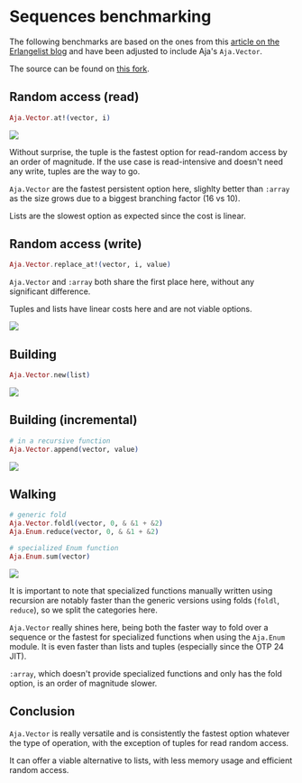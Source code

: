 # Sequences benchmarking

The following benchmarks are based on the ones from this
[article on the Erlangelist blog](https://www.theerlangelist.com/article/sequences)
and have been adjusted to include Aja's `Aja.Vector`.

The source can be found on
[this fork](https://github.com/sabiwara/erlangelist/).

## Random access (read)

```elixir
Aja.Vector.at!(vector, i)
```

![](./plots/read-random-access.svg)

Without surprise, the tuple is the fastest option for read-random access by an
order of magnitude. If the use case is read-intensive and doesn't need any
write, tuples are the way to go.

`Aja.Vector` are the fastest persistent option here, slighlty better than
`:array` as the size grows due to a biggest branching factor (16 vs 10).

Lists are the slowest option as expected since the cost is linear.

## Random access (write)

```elixir
Aja.Vector.replace_at!(vector, i, value)
```

`Aja.Vector` and `:array` both share the first place here, without any
significant difference.

Tuples and lists have linear costs here and are not viable options.

![](./plots/write-random-access.svg)

## Building

```elixir
Aja.Vector.new(list)
```

![](./plots/from_list.svg)

## Building (incremental)

```elixir
# in a recursive function
Aja.Vector.append(vector, value)
```

![](./plots/incremental.svg)

## Walking

```elixir
# generic fold
Aja.Vector.foldl(vector, 0, & &1 + &2)
Aja.Enum.reduce(vector, 0, & &1 + &2)

# specialized Enum function
Aja.Enum.sum(vector)
```

![](./plots/walk-linear.svg)

It is important to note that specialized functions manually written using
recursion are notably faster than the generic versions using folds (`foldl`,
`reduce`), so we split the categories here.

`Aja.Vector` really shines here, being both the faster way to fold over a
sequence or the fastest for specialized functions when using the `Aja.Enum`
module. It is even faster than lists and tuples (especially since the OTP 24
JIT).

`:array`, which doesn't provide specialized functions and only has the fold
option, is an order of magnitude slower.

## Conclusion

`Aja.Vector` is really versatile and is consistently the fastest option whatever
the type of operation, with the exception of tuples for read random access.

It can offer a viable alternative to lists, with less memory usage and efficient
random access.
